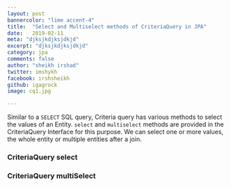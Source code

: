 ```yaml
---
layout: post
bannercolor: "lime accent-4"
title:  "Select and Multiselect methods of CriteriaQuery in JPA"
date:   2019-02-11
meta: "djksjkdjksjdkjd"
excerpt: "djksjkdjksjdkjd"
category: jpa
comments: false
author: "sheikh irshad"
twitter: imshykh
facebook: irshsheikh
github: igagrock
image: cq1.jpg

---
```


 Similar to a `SELECT` SQL query, Criteria query has various methods to select the values of an Entity. `select` and `multiselect` methods are provided in the CriteriaQuery Interface for this purpose. We can select one or more values, the whole entity or multiple entities after a join.

### CriteriaQuery select
### CriteriaQuery multiSelect